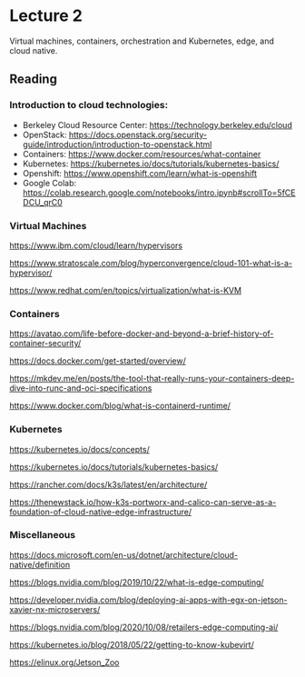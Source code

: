 # Lecture 2
Virtual machines, containers, orchestration and Kubernetes, edge, and cloud native.

## Reading

### Introduction to cloud technologies:
* Berkeley Cloud Resource Center: https://technology.berkeley.edu/cloud
* OpenStack: https://docs.openstack.org/security-guide/introduction/introduction-to-openstack.html
* Containers: https://www.docker.com/resources/what-container
* Kubernetes: https://kubernetes.io/docs/tutorials/kubernetes-basics/
* Openshift: https://www.openshift.com/learn/what-is-openshift
* Google Colab: https://colab.research.google.com/notebooks/intro.ipynb#scrollTo=5fCEDCU_qrC0

### Virtual Machines

https://www.ibm.com/cloud/learn/hypervisors

https://www.stratoscale.com/blog/hyperconvergence/cloud-101-what-is-a-hypervisor/

https://www.redhat.com/en/topics/virtualization/what-is-KVM


### Containers

https://avatao.com/life-before-docker-and-beyond-a-brief-history-of-container-security/

https://docs.docker.com/get-started/overview/

https://mkdev.me/en/posts/the-tool-that-really-runs-your-containers-deep-dive-into-runc-and-oci-specifications

https://www.docker.com/blog/what-is-containerd-runtime/


### Kubernetes

https://kubernetes.io/docs/concepts/

https://kubernetes.io/docs/tutorials/kubernetes-basics/

https://rancher.com/docs/k3s/latest/en/architecture/

https://thenewstack.io/how-k3s-portworx-and-calico-can-serve-as-a-foundation-of-cloud-native-edge-infrastructure/

### Miscellaneous

https://docs.microsoft.com/en-us/dotnet/architecture/cloud-native/definition

https://blogs.nvidia.com/blog/2019/10/22/what-is-edge-computing/

https://developer.nvidia.com/blog/deploying-ai-apps-with-egx-on-jetson-xavier-nx-microservers/

https://blogs.nvidia.com/blog/2020/10/08/retailers-edge-computing-ai/

https://kubernetes.io/blog/2018/05/22/getting-to-know-kubevirt/ 

https://elinux.org/Jetson_Zoo


